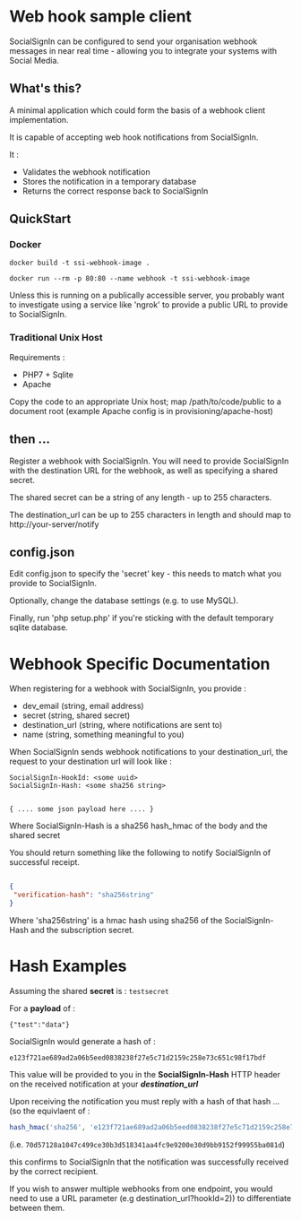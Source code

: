 # Web hook sample client

SocialSignIn can be configured to send your organisation webhook messages in near real time - allowing you to integrate your systems with Social Media.

## What's this?

A minimal application which could form the basis of a webhook client implementation. 

It is capable of accepting web hook notifications from SocialSignIn.

It :

 * Validates the webhook notification 
 * Stores the notification in a temporary database
 * Returns the correct response back to SocialSignIn
 

## QuickStart 

### Docker 

```docker build -t ssi-webhook-image . ```

```docker run --rm -p 80:80 --name webhook -t ssi-webhook-image ```


Unless this is running on a publically accessible server, you probably want to investigate using a service like 'ngrok' to provide a public URL to provide to SocialSignIn.

### Traditional Unix Host

Requirements :

 * PHP7 + Sqlite
 * Apache 
 
Copy the code to an appropriate Unix host; map /path/to/code/public to a document root (example Apache config is in provisioning/apache-host)

##  then ...

Register a webhook with SocialSignIn. You will need to provide SocialSignIn with the destination URL for the webhook, as well as specifying a shared secret. 

The shared secret can be a string of any length - up to 255 characters.

The destination_url can be up to 255 characters in length and should map to http://your-server/notify


## config.json 

Edit config.json to specify the 'secret' key - this needs to match what you provide to SocialSignIn.

Optionally, change the database settings (e.g. to use MySQL).

Finally, run 'php setup.php' if you're sticking with the default temporary sqlite database.


# Webhook Specific Documentation 

When registering for a webhook with SocialSignIn, you provide :

  * dev_email (string, email address)
  * secret (string, shared secret)
  * destination_url (string, where notifications are sent to)
  * name (string, something meaningful to you)
 
 When SocialSignIn sends webhook notifications to your destination_url, the request to your destination url will look like :
 
 ```
SocialSignIn-HookId: <some uuid>
SocialSignIn-Hash: <some sha256 string>
  
  
{ .... some json payload here .... }
```

Where SocialSignIn-Hash is a sha256 hash_hmac of the body and the shared secret

You should return something like the following to notify SocialSignIn of successful receipt.


```json

{
 "verification-hash": "sha256string"
}
```

Where 'sha256string' is a hmac hash using sha256 of the SocialSignIn-Hash and the subscription secret.


# Hash Examples

Assuming the shared **secret** is : ```testsecret```
 
For a **payload** of :

```{"test":"data"}```

SocialSignIn would generate a hash of :

```e123f721ae689ad2a06b5eed0838238f27e5c71d2159c258e73c651c98f17bdf```


This value will be provided to you in the **SocialSignIn-Hash** HTTP header on the received notification at your ***destination_url***


Upon receiving the notification you must reply with a hash of that hash ... (so the equivlaent of :

```php 
hash_hmac('sha256', 'e123f721ae689ad2a06b5eed0838238f27e5c71d2159c258e73c651c98f17bdf', 'testsecret' );
```

(i.e. ```70d57128a1047c499ce30b3d518341aa4fc9e9200e30d9bb9152f99955ba081d```)


this confirms to SocialSignIn that the notification was successfully received by the correct recipient.


If you wish to answer multiple webhooks from one endpoint, you would need to use a URL parameter (e.g destination_url?hookId=2)) to differentiate between them.

